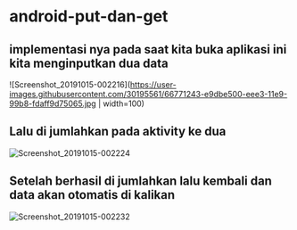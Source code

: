 # android-put-dan-get
## implementasi nya pada saat kita buka aplikasi ini kita menginputkan dua data 
![Screenshot_20191015-002216](https://user-images.githubusercontent.com/30195561/66771243-e9dbe500-eee3-11e9-99b8-fdaff9d75065.jpg | width=100) 
## Lalu di jumlahkan pada aktivity ke dua
![Screenshot_20191015-002224](https://user-images.githubusercontent.com/30195561/66771265-00823c00-eee4-11e9-8d45-43572e569003.jpg)

## Setelah berhasil di jumlahkan lalu kembali dan data akan otomatis di kalikan
![Screenshot_20191015-002232](https://user-images.githubusercontent.com/30195561/66771283-0aa43a80-eee4-11e9-95e4-7a0f3b62c2da.jpg)
